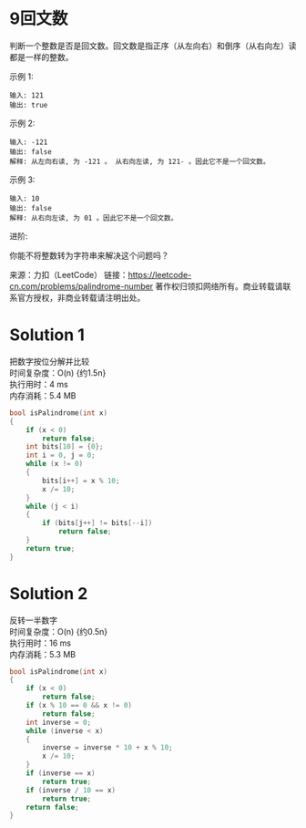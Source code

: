 # 9回文数

判断一个整数是否是回文数。回文数是指正序（从左向右）和倒序（从右向左）读都是一样的整数。

示例 1:
```
输入: 121
输出: true
```
示例 2:
```
输入: -121
输出: false
解释: 从左向右读, 为 -121 。 从右向左读, 为 121- 。因此它不是一个回文数。
```
示例 3:
```
输入: 10
输出: false
解释: 从右向左读, 为 01 。因此它不是一个回文数。
```
进阶:

你能不将整数转为字符串来解决这个问题吗？

来源：力扣（LeetCode）
链接：https://leetcode-cn.com/problems/palindrome-number
著作权归领扣网络所有。商业转载请联系官方授权，非商业转载请注明出处。

# Solution 1
把数字按位分解并比较  
时间复杂度：O(n) {约1.5n}  
执行用时：4 ms  
内存消耗：5.4 MB  
``` c
bool isPalindrome(int x)
{
    if (x < 0)
        return false;
    int bits[10] = {0};
    int i = 0, j = 0;
    while (x != 0)
    {
        bits[i++] = x % 10;
        x /= 10;
    }
    while (j < i)
    {
        if (bits[j++] != bits[--i])
            return false;
    }
    return true;
}
```

# Solution 2
反转一半数字  
时间复杂度：O(n) {约0.5n}  
执行用时：16 ms  
内存消耗：5.3 MB  
``` c
bool isPalindrome(int x)
{
    if (x < 0)
        return false;
    if (x % 10 == 0 && x != 0)
        return false;
    int inverse = 0;
    while (inverse < x)
    {
        inverse = inverse * 10 + x % 10;
        x /= 10;
    }
    if (inverse == x)
        return true;
    if (inverse / 10 == x)
        return true;
    return false;
}
```